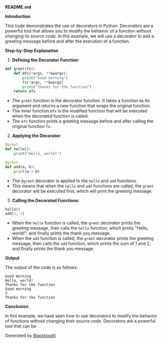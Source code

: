  **README.md**

**Introduction**

This code demonstrates the use of decorators in Python. Decorators are a powerful tool that allows you to modify the behavior of a function without changing its source code. In this example, we will use a decorator to add a greeting message before and after the execution of a function.

**Step-by-Step Explanation**

1. **Defining the Decorator Function**:

```python
def greet(fx):
    def mfx(*args, **kwargs):
        print("Good morning")
        fx(*args, **kwargs)
        print("Thanks for the function")
    return mfx
```

- The `greet` function is the decorator function. It takes a function as its argument and returns a new function that wraps the original function.
- The inner function `mfx` is the modified function that will be executed when the decorated function is called.
- The `mfx` function prints a greeting message before and after calling the original function `fx`.

2. **Applying the Decorator**:

```python
@greet
def hello():
    print("Hello, world!")

@greet
def add(a, b):
    print(a + b)
```

- The `@greet` decorator is applied to the `hello` and `add` functions.
- This means that when the `hello` and `add` functions are called, the `greet` decorator will be executed first, which will print the greeting message.

3. **Calling the Decorated Functions**:

```python
hello()
add(1, 2)
```

- When the `hello` function is called, the `greet` decorator prints the greeting message, then calls the `hello` function, which prints "Hello, world!", and finally prints the thank you message.
- When the `add` function is called, the `greet` decorator prints the greeting message, then calls the `add` function, which prints the sum of 1 and 2, and finally prints the thank you message.

**Output**

The output of the code is as follows:

```
Good morning
Hello, world!
Thanks for the function
Good morning
3
Thanks for the function
```

**Conclusion**

In this example, we have seen how to use decorators to modify the behavior of functions without changing their source code. Decorators are a powerful tool that can be

Generated by [BlackboxAI](https://www.blackbox.ai)
